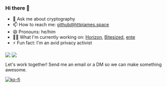 ### Hi there 👋

- 💬 Ask me about cryptography
- 📫 How to reach me: github@httpjames.space
- 😄 Pronouns: he/him
- 🧑‍💻 What I'm currently working on: [Horizon](https://horizon.pics), [Bitesized](https://bitesized.news), [ente](https://ente.io)
- ⚡ Fun fact: I'm an avid privacy activist
<a>
  <img align="center" src="https://github-readme-stats.vercel.app/api/top-langs/?username=httpjamesm&theme=tokyonight&layout=compact" />
</a>
<a>
  <img align="center" src="https://github-readme-stats.vercel.app/api?username=httpjamesm&theme=tokyonight" />
</a>

Let's work together! Send me an email or a DM so we can make something awesome.

[![ko-fi](https://ko-fi.com/img/githubbutton_sm.svg)](https://ko-fi.com/L4L3DGFV3)
